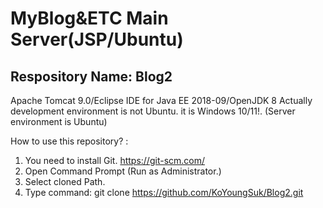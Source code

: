 # MyBlog&amp;ETC Main Server(JSP/Ubuntu)
Respository Name: Blog2
------------------------------------------------------------------------------------------------------------------------------------------
Apache Tomcat 9.0/Eclipse IDE for Java EE 2018-09/OpenJDK 8
Actually development environment is not Ubuntu. it is Windows 10/11!.
(Server environment is Ubuntu)

How to use this repository? :
  1. You need to install Git. https://git-scm.com/
  2. Open Command Prompt (Run as Administrator.)
  3. Select cloned Path. 
  4. Type command: git clone https://github.com/KoYoungSuk/Blog2.git
  
 
